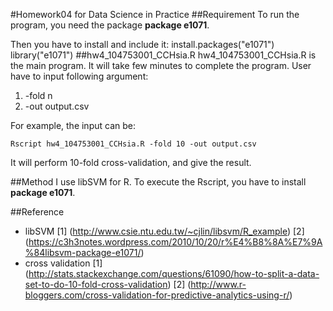 #Homework04 for Data Science in Practice
##Requirement
To run the program, you need the package **package e1071**.

Then you have to install and include it:
    install.packages("e1071")
    library("e1071")
##hw4\_104753001\_CCHsia.R
hw4\_104753001\_CCHsia.R is the main program. It will take few minutes to complete the program. User have to input following argument:

1. -fold n
2. -out output.csv

For example, the input can be: 

	Rscript hw4_104753001_CCHsia.R -fold 10 -out output.csv

It will perform 10-fold cross-validation, and give the result.

##Method
I use libSVM for R. To execute the Rscript, you have to install **package e1071**.

##Reference
- libSVM [1] (http://www.csie.ntu.edu.tw/~cjlin/libsvm/R_example)
[2] (https://c3h3notes.wordpress.com/2010/10/20/r%E4%B8%8A%E7%9A%84libsvm-package-e1071/)
- cross validation [1] (http://stats.stackexchange.com/questions/61090/how-to-split-a-data-set-to-do-10-fold-cross-validation)
[2] (http://www.r-bloggers.com/cross-validation-for-predictive-analytics-using-r/)
